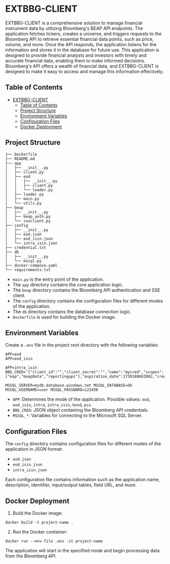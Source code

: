 # EXTBBG-CLIENT

EXTBBG-CLIENT is a comprehensive solution to manage financial instrument data by utilizing Bloomberg's BEAP API endpoints. The application fetches tickers, creates a universe, and triggers requests to the Bloomberg API to retrieve essential financial data points, such as price, volume, and more. Once the API responds, the application listens for the information and stores it in the database for future use. This application is designed to provide financial analysts and investors with timely and accurate financial data, enabling them to make informed decisions. Bloomberg's API offers a wealth of financial data, and EXTBBG-CLIENT is designed to make it easy to access and manage this information effectively.

## Table of Contents

- [EXTBBG-CLIENT](#extbbg-client)
  - [Table of Contents](#table-of-contents)
  - [Project Structure](#project-structure)
  - [Environment Variables](#environment-variables)
  - [Configuration Files](#configuration-files)
  - [Docker Deployment](#docker-deployment)

## Project Structure
```
├── Dockerfile
├── README.md
├── app
│   ├── __init__.py
│   ├── client.py
│   ├── eod
│   │   ├── __init__.py
│   │   ├── client.py
│   │   └── loader.py
│   ├── loader.py
│   ├── main.py
│   └── utils.py
├── beap
│   ├── __init__.py
│   ├── beap_auth.py
│   └── sseclient.py
├── config
│   ├── __init__.py
│   ├── eod.json
│   ├── eod_isin.json
│   └── intra_isin.json
├── credential.txt
├── db
│   ├── __init__.py
│   └── mssql.py
├── docker-compose.yaml
└── requirements.txt
```

- `main.py` is the entry point of the application.
- The `app` directory contains the core application logic.
- The `beap` directory contains the Bloomberg API authentication and SSE client.
- The `config` directory contains the configuration files for different modes of the application.
- The `db` directory contains the database connection logic.
- `Dockerfile` is used for building the Docker image.

## Environment Variables

Create a `.env` file in the project root directory with the following variables:

```
APP=eod
APP=eod_isin

APP=intra_isin
BBG_CRED='{"client_id":"","client_secret":"","name":"mycred","scopes":["eap","beapData","reportingapi"],"expiration_date":1730180683882,"created_date":1682747083882}'

MSSQL_SERVER=mydb.database.windows.net MSSQL_DATABASE=db MSSQL_USERNAME=user MSSQL_PASSWORD=123456
```

- `APP`: Determines the mode of the application. Possible values: `eod`, `eod_isin`, `intra`, `intra_isin`, `bond`, `pcs`.
- `BBG_CRED`: JSON object containing the Bloomberg API credentials.
- `MSSQL_*`: Variables for connecting to the Microsoft SQL Server.

## Configuration Files

The `config` directory contains configuration files for different modes of the application in JSON format:

- `eod.json`
- `eod_isin.json`
- `intra_isin.json`

Each configuration file contains information such as the application name, description, identifier, input/output tables, field URL, and more.

## Docker Deployment

1. Build the Docker image:

```
docker build -t project-name .
```

2. Run the Docker container:
   
```
docker run --env-file .env -it project-name
```

The application will start in the specified mode and begin processing data from the Bloomberg API.